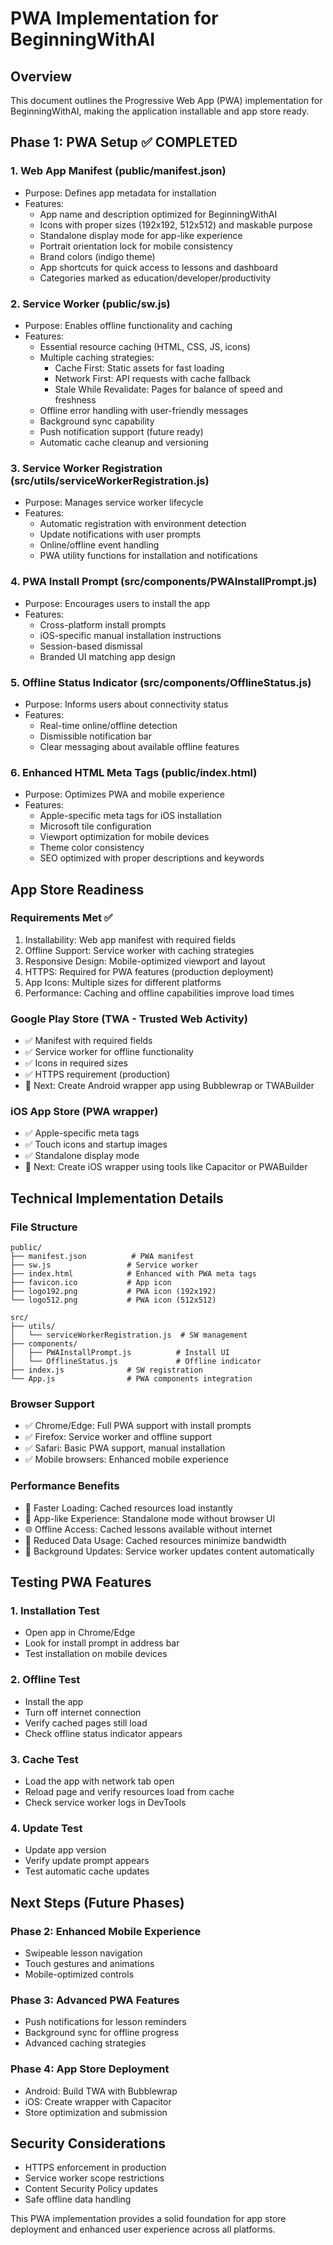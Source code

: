 # PWA Implementation for BeginningWithAI

## Overview
This document outlines the Progressive Web App (PWA) implementation for BeginningWithAI, making the application installable and app store ready.

## Phase 1: PWA Setup ✅ COMPLETED

### 1. Web App Manifest (public/manifest.json)
- Purpose: Defines app metadata for installation
- Features:
  - App name and description optimized for BeginningWithAI
  - Icons with proper sizes (192x192, 512x512) and maskable purpose
  - Standalone display mode for app-like experience
  - Portrait orientation lock for mobile consistency
  - Brand colors (indigo theme)
  - App shortcuts for quick access to lessons and dashboard
  - Categories marked as education/developer/productivity

### 2. Service Worker (public/sw.js)
- Purpose: Enables offline functionality and caching
- Features:
  - Essential resource caching (HTML, CSS, JS, icons)
  - Multiple caching strategies:
    - Cache First: Static assets for fast loading
    - Network First: API requests with cache fallback
    - Stale While Revalidate: Pages for balance of speed and freshness
  - Offline error handling with user-friendly messages
  - Background sync capability
  - Push notification support (future ready)
  - Automatic cache cleanup and versioning

### 3. Service Worker Registration (src/utils/serviceWorkerRegistration.js)
- Purpose: Manages service worker lifecycle
- Features:
  - Automatic registration with environment detection
  - Update notifications with user prompts
  - Online/offline event handling
  - PWA utility functions for installation and notifications

### 4. PWA Install Prompt (src/components/PWAInstallPrompt.js)
- Purpose: Encourages users to install the app
- Features:
  - Cross-platform install prompts
  - iOS-specific manual installation instructions
  - Session-based dismissal
  - Branded UI matching app design

### 5. Offline Status Indicator (src/components/OfflineStatus.js)
- Purpose: Informs users about connectivity status
- Features:
  - Real-time online/offline detection
  - Dismissible notification bar
  - Clear messaging about available offline features

### 6. Enhanced HTML Meta Tags (public/index.html)
- Purpose: Optimizes PWA and mobile experience
- Features:
  - Apple-specific meta tags for iOS installation
  - Microsoft tile configuration
  - Viewport optimization for mobile devices
  - Theme color consistency
  - SEO optimized with proper descriptions and keywords

## App Store Readiness

### Requirements Met ✅
1. Installability: Web app manifest with required fields
2. Offline Support: Service worker with caching strategies
3. Responsive Design: Mobile-optimized viewport and layout
4. HTTPS: Required for PWA features (production deployment)
5. App Icons: Multiple sizes for different platforms
6. Performance: Caching and offline capabilities improve load times

### Google Play Store (TWA - Trusted Web Activity)
- ✅ Manifest with required fields
- ✅ Service worker for offline functionality
- ✅ Icons in required sizes
- ✅ HTTPS requirement (production)
- 🔄 Next: Create Android wrapper app using Bubblewrap or TWABuilder

### iOS App Store (PWA wrapper)
- ✅ Apple-specific meta tags
- ✅ Touch icons and startup images
- ✅ Standalone display mode
- 🔄 Next: Create iOS wrapper using tools like Capacitor or PWABuilder

## Technical Implementation Details

### File Structure
```
public/
├── manifest.json          # PWA manifest
├── sw.js                 # Service worker
├── index.html            # Enhanced with PWA meta tags
├── favicon.ico           # App icon
├── logo192.png           # PWA icon (192x192)
└── logo512.png           # PWA icon (512x512)

src/
├── utils/
│   └── serviceWorkerRegistration.js  # SW management
├── components/
│   ├── PWAInstallPrompt.js          # Install UI
│   └── OfflineStatus.js             # Offline indicator
├── index.js              # SW registration
└── App.js                # PWA components integration
```

### Browser Support
- ✅ Chrome/Edge: Full PWA support with install prompts
- ✅ Firefox: Service worker and offline support
- ✅ Safari: Basic PWA support, manual installation
- ✅ Mobile browsers: Enhanced mobile experience

### Performance Benefits
- 🚀 Faster Loading: Cached resources load instantly
- 📱 App-like Experience: Standalone mode without browser UI
- 🌐 Offline Access: Cached lessons available without internet
- 💾 Reduced Data Usage: Cached resources minimize bandwidth
- 🔄 Background Updates: Service worker updates content automatically

## Testing PWA Features

### 1. Installation Test
- Open app in Chrome/Edge
- Look for install prompt in address bar
- Test installation on mobile devices

### 2. Offline Test
- Install the app
- Turn off internet connection
- Verify cached pages still load
- Check offline status indicator appears

### 3. Cache Test
- Load the app with network tab open
- Reload page and verify resources load from cache
- Check service worker logs in DevTools

### 4. Update Test
- Update app version
- Verify update prompt appears
- Test automatic cache updates

## Next Steps (Future Phases)

### Phase 2: Enhanced Mobile Experience
- Swipeable lesson navigation
- Touch gestures and animations
- Mobile-optimized controls

### Phase 3: Advanced PWA Features
- Push notifications for lesson reminders
- Background sync for offline progress
- Advanced caching strategies

### Phase 4: App Store Deployment
- Android: Build TWA with Bubblewrap
- iOS: Create wrapper with Capacitor
- Store optimization and submission

## Security Considerations
- HTTPS enforcement in production
- Service worker scope restrictions
- Content Security Policy updates
- Safe offline data handling

This PWA implementation provides a solid foundation for app store deployment and enhanced user experience across all platforms. 